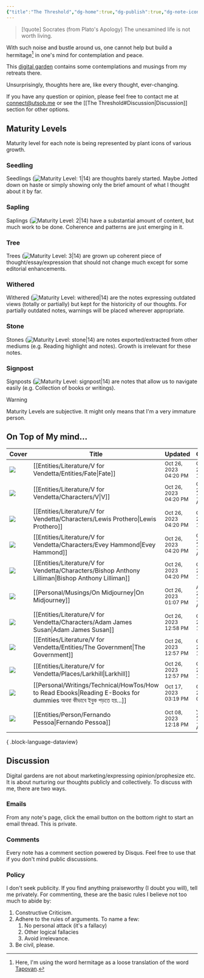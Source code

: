 ```yaml
---
{"title":"The Threshold","dg-home":true,"dg-publish":true,"dg-note-icon":"signpost","dg-pinned":true,"dg-hide-in-graph":true,"cssClasses":["cards","cards-cols-3","cards-cover","cards-cover-no-border","cards-title-hide-icons"],"dg-metatags":{"description":"Utsob's Digital Garden","og:description":"Utsob's Digital Garden"},"created":"2023-01-02T21:30:15+06:00","updated":"2023-06-25T16:59:25+06:00","permalink":"/the-threshold/","metatags":{"description":"Utsob's Digital Garden","og:description":"Utsob's Digital Garden"},"hideInGraph":true,"pinned":true,"contentClasses":"cards cards-cols-3 cards-cover cards-cover-no-border cards-title-hide-icons","tags":["gardenEntry"],"dgPassFrontmatter":true,"noteIcon":"signpost"}
---
```


> [!quote] Socrates (from Plato's Apology)
> The unexamined life is not worth living.

With such noise and bustle around us, one cannot help but build a hermitage[^1] in one's mind for contemplation and peace.

This [digital garden](https://cagrimmett.com/notes/2020/11/08/what-are-digital-gardens/) contains some contemplations and musings from my retreats there.

Unsurprisingly, thoughts here are, like every thought, ever-changing.

If you have any question or opinion, please feel free to contact me at [connect@utsob.me](mailto:connect@utsob.me) or see the [[The Threshold#Discussion\|Discussion]] section for other options.

## Maturity Levels
Maturity level for each note is being represented by plant icons of various growth.

### Seedling
Seedlings (![Maturity Level: 1|14](https://hermitage.utsob.me/img/tree-1.svg)) are thoughts barely started. Maybe Jotted down on haste or simply showing only the brief amount of what I thought about it by far.

### Sapling
Saplings (![Maturity Level: 2|14](https://hermitage.utsob.me/img/tree-2.svg)) have a substantial amount of content, but much work to be done. Coherence and patterns are just emerging in it.

### Tree
Trees (![Maturity Level: 3|14](https://hermitage.utsob.me/img/tree-3.svg)) are grown up coherent piece of thought/essay/expression that should not change much except for some editorial enhancements.

### Withered
Withered (![Maturity Level: withered|14](https://hermitage.utsob.me/img/withered.svg)) are the notes expressing outdated views (totally or partially) but kept for the historicity of our thoughts. For partially outdated notes, warnings will be placed wherever appropriate.

### Stone
Stones (![Maturity Level: stone|14](https://hermitage.utsob.me/img/stone.svg)) are notes exported/extracted from other mediums (e.g. Reading highlight and notes). Growth is irrelevant for these notes.

### Signpost
Signposts (![Maturity Level: signpost|14](https://hermitage.utsob.me/img/signpost.svg)) are notes that allow us to navigate easily (e.g. Collection of books or writings).

> [!Warning] 
> Maturity Levels are subjective. It might only means that I'm a very immature person.


## On Top of My mind…
| Cover                                                        | Title                                                                                                                   | Updated                                                              | Created                                                             | Tags                   | Inset                           |
| ------------------------------------------------------------ | ----------------------------------------------------------------------------------------------------------------------- | -------------------------------------------------------------------- | ------------------------------------------------------------------- | ---------------------- | ------------------------------- |
| <img src='https://hermitage.utsob.me/img/1-cover-card.jpg'/> | [[Entities/Literature/V for Vendetta/Entities/Fate\|Fate]]                                                           | <i icon-name=calendar-clock></i><small>Oct 26, 2023 04:20 PM</small> | <i icon-name=calendar-plus></i><small>Oct 26, 2023 12:26 PM</small> | #VforVendetta          | <img class=inset-cover src=''/> |
| <img src='https://hermitage.utsob.me/img/1-cover-card.jpg'/> | [[Entities/Literature/V for Vendetta/Characters/V\|V]]                                                               | <i icon-name=calendar-clock></i><small>Oct 26, 2023 04:20 PM</small> | <i icon-name=calendar-plus></i><small>Oct 25, 2023 11:18 AM</small> | #VforVendetta          | <img class=inset-cover src=''/> |
| <img src='https://hermitage.utsob.me/img/1-cover-card.jpg'/> | [[Entities/Literature/V for Vendetta/Characters/Lewis Prothero\|Lewis Prothero]]                                     | <i icon-name=calendar-clock></i><small>Oct 26, 2023 04:20 PM</small> | <i icon-name=calendar-plus></i><small>Oct 26, 2023 12:16 PM</small> | #VforVendetta          | <img class=inset-cover src=''/> |
| <img src='https://hermitage.utsob.me/img/1-cover-card.jpg'/> | [[Entities/Literature/V for Vendetta/Characters/Evey Hammond\|Evey Hammond]]                                         | <i icon-name=calendar-clock></i><small>Oct 26, 2023 04:20 PM</small> | <i icon-name=calendar-plus></i><small>Oct 25, 2023 11:07 AM</small> | #VforVendetta #X       | <img class=inset-cover src=''/> |
| <img src='https://hermitage.utsob.me/img/1-cover-card.jpg'/> | [[Entities/Literature/V for Vendetta/Characters/Bishop Anthony Lilliman\|Bishop Anthony Lilliman]]                   | <i icon-name=calendar-clock></i><small>Oct 26, 2023 04:20 PM</small> | <i icon-name=calendar-plus></i><small>Oct 26, 2023 12:46 PM</small> | #VforVendetta          | <img class=inset-cover src=''/> |
| <img src='https://hermitage.utsob.me/img/2-cover-card.jpg'/> | [[Personal/Musings/On Midjourney\|On Midjourney]]                                                                    | <i icon-name=calendar-clock></i><small>Oct 26, 2023 01:07 PM</small> | <i icon-name=calendar-plus></i><small>Aug 03, 2022 11:00 AM</small> | #midjourney #AI #art   | <img class=inset-cover src=''/> |
| <img src='https://hermitage.utsob.me/img/1-cover-card.jpg'/> | [[Entities/Literature/V for Vendetta/Characters/Adam James Susan\|Adam James Susan]]                                 | <i icon-name=calendar-clock></i><small>Oct 26, 2023 12:58 PM</small> | <i icon-name=calendar-plus></i><small>Oct 26, 2023 12:29 PM</small> | #VforVendetta          | <img class=inset-cover src=''/> |
| <img src='https://hermitage.utsob.me/img/1-cover-card.jpg'/> | [[Entities/Literature/V for Vendetta/Entities/The Government\|The Government]]                                       | <i icon-name=calendar-clock></i><small>Oct 26, 2023 12:57 PM</small> | <i icon-name=calendar-plus></i><small>Oct 26, 2023 12:02 PM</small> | #VforVendetta          | <img class=inset-cover src=''/> |
| <img src='https://hermitage.utsob.me/img/1-cover-card.jpg'/> | [[Entities/Literature/V for Vendetta/Places/Larkhill\|Larkhill]]                                                     | <i icon-name=calendar-clock></i><small>Oct 26, 2023 12:57 PM</small> | <i icon-name=calendar-plus></i><small>Oct 26, 2023 12:51 PM</small> | #VforVendetta          | <img class=inset-cover src=''/> |
| <img src='https://hermitage.utsob.me/img/2-cover-card.jpg'/> | [[Personal/Writings/Technical/HowTos/How to Read Ebooks\|Reading E-Books for dummies অথবা কীভাবে ইবুক পড়তে হয়...]] | <i icon-name=calendar-clock></i><small>Oct 17, 2023 03:19 PM</small> | <i icon-name=calendar-plus></i><small>Oct 17, 2023 02:41 PM</small> | #how-to #reading       | <img class=inset-cover src=''/> |
| <img src='https://hermitage.utsob.me/img/2-cover-card.jpg'/> | [[Entities/Person/Fernando Pessoa\|Fernando Pessoa]]                                                                 | <i icon-name=calendar-clock></i><small>Oct 08, 2023 12:18 PM</small> | <i icon-name=calendar-plus></i><small>Jan 15, 2023 11:36 AM</small> | #person #person/writer | <img class=inset-cover src=''/> |

{ .block-language-dataview}
## Discussion
Digital gardens are not about marketing/expressing opinion/prophesize etc. It is about nurturing our thoughts publicly and collectively. To discuss with me, there are two ways.

### Emails
From any note's page, click the email button on the bottom right to start an email thread. This is private.

### Comments
Every note has a comment section powered by Disqus. Feel free to use that if you don't mind public discussions.

### Policy
I don't seek publicity. If you find anything praiseworthy (I doubt you will), tell me privately. For commenting, these are the basic rules I believe not too much to abide by:
1. Constructive Criticism.
2. Adhere to the rules of arguments. To name a few:
    1. No personal attack (it's a fallacy)
    2. Other logical fallacies
    3. Avoid irrelevance.
3. Be civil, please.

[^1]: Here, I'm using the word hermitage as a loose translation of the word [Tapovan](https://en.wikipedia.org/wiki/Tapovan).